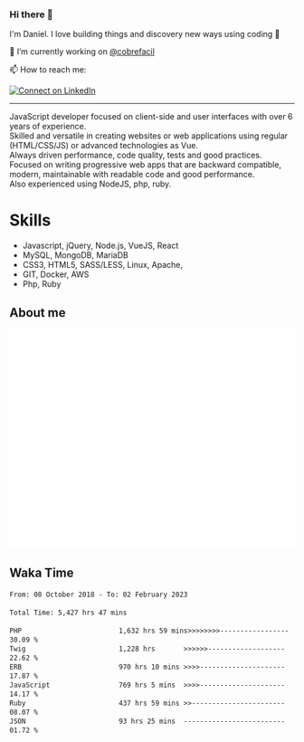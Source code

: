 ### Hi there 👋

I'm Daniel. I love building things and discovery new ways using coding :raised_hands: 

🔭 I’m currently working on [@cobrefacil](https://www.cobrefacil.com.br/)

📫 How to reach me:

[![Connect on LinkedIn](https://img.shields.io/badge/--linkedin?label=LinkedIn&logo=LinkedIn&style=social)](https://www.linkedin.com/in/daniel-cerverizzo/)

---

JavaScript developer focused on client-side and user interfaces with over 6 years of experience.  
Skilled and versatile in creating websites or web applications using regular (HTML/CSS/JS) or advanced technologies as Vue.  
Always driven performance, code quality, tests and good practices.  
 Focused on writing progressive web apps that are backward compatible, modern, maintainable with readable code and good performance.  
Also experienced using NodeJS, php, ruby. 


# Skills

 - Javascript, jQuery, Node.js, VueJS, React
 - MySQL, MongoDB, MariaDB    
 - CSS3, HTML5, SASS/LESS,  Linux, Apache,
 - GIT, Docker, AWS
 - Php, Ruby

## About me

![Metrics](/github-metrics.svg)

## Waka Time

<!--START_SECTION:waka-->

```text
From: 08 October 2018 - To: 02 February 2023

Total Time: 5,427 hrs 47 mins

PHP                        1,632 hrs 59 mins>>>>>>>>-----------------   30.09 %
Twig                       1,228 hrs       >>>>>>-------------------   22.62 %
ERB                        970 hrs 10 mins >>>>---------------------   17.87 %
JavaScript                 769 hrs 5 mins  >>>>---------------------   14.17 %
Ruby                       437 hrs 59 mins >>-----------------------   08.07 %
JSON                       93 hrs 25 mins  -------------------------   01.72 %
```

<!--END_SECTION:waka-->

